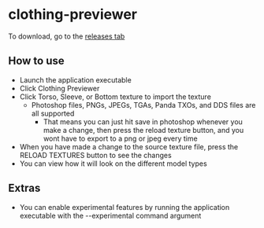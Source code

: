 # clothing-previewer

To download, go to the [releases tab](https://github.com/TTTools/clothing-previewer/releases)

## How to use
* Launch the application executable
* Click Clothing Previewer
* Click Torso, Sleeve, or Bottom texture to import the texture
  * Photoshop files, PNGs, JPEGs, TGAs, Panda TXOs, and DDS files are all supported
    * That means you can just hit save in photoshop whenever you make a change, then press the reload texture button, and you wont have to export to a png or jpeg every time
* When you have made a change to the source texture file, press the RELOAD TEXTURES button to see the changes
* You can view how it will look on the different model types


## Extras
* You can enable experimental features by running the application executable with the --experimental command argument
